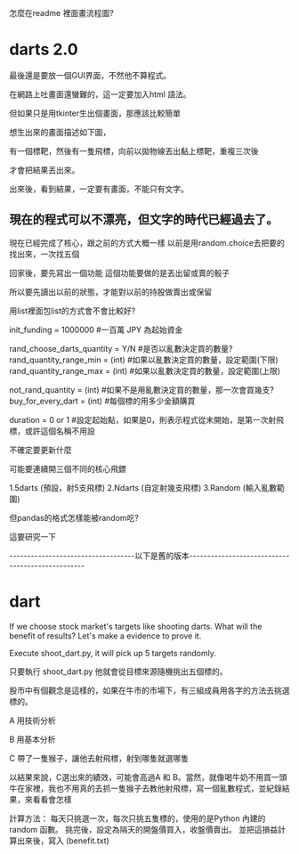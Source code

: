 怎麼在readme 裡面畫流程圖?
# darts 2.0

最後還是要放一個GUI界面，不然他不算程式。

在網路上吐畫面還蠻難的，這一定要加入html 語法。

但如果只是用tkinter生出個畫面，那應該比較簡單

想生出來的畫面描述如下圖，

有一個標靶，然後有一隻飛標，向前以拋物線丟出黏上標靶，重複三次後

才會把結果丟出來。

出來後，看到結果，一定要有畫面，不能只有文字。

現在的程式可以不漂亮，但文字的時代已經過去了。
-----------------------------------------------------------

現在已經完成了核心，跟之前的方式大概一樣
以前是用random.choice去把要的找出來，一次找五個

回家後，要先寫出一個功能
這個功能要做的是丟出留或賣的骰子

所以要先讀出以前的狀態，才能對以前的持股做賣出或保留

用list裡面包list的方式會不會比較好?


init_funding = 1000000 #一百萬 JPY 為起始資金

rand_choose_darts_quantity = Y/N #是否以亂數決定買的數量?
rand_quantity_range_min = (int) #如果以亂數決定買的數量，設定範圍(下限)
rand_quantity_range_max = (int) #如果以亂數決定買的數量，設定範圍(上限)

not_rand_quantity = (int) #如果不是用亂數決定買的數量，那一次會買幾支?
buy_for_every_dart = (int) #每個標的用多少金額購買

duration = 0 or 1 #設定起始點，如果是0，則表示程式從末開始，是第一次射飛標，或許這個名稱不用設

不確定要更新什麼

可能要連續開三個不同的核心飛鏢

1.5darts (預設，射5支飛標)
2.Ndarts (自定射幾支飛標)
3.Random (輸入亂數範圍)

但pandas的格式怎樣能被random吃?

這要研究一下

-----------------------------------以下是舊的版本-------------------------------------------------
# dart
If we choose stock market's targets like shooting darts. What will the benefit of results? Let's make a evidence to prove it.

Execute shoot_dart.py, it will pick up 5 targets randomly.

只要執行 shoot_dart.py 他就會從目標來源隨機挑出五個標的。

股市中有個觀念是這樣的，如果在牛市的市場下，有三組成員用各字的方法去挑選標的。

A 用技術分析

B 用基本分析

C 帶了一隻猴子，讓他去射飛標，射到哪隻就選哪隻

以結果來說，C選出來的績效，可能會高過A 和 B。當然，就像喝牛奶不用買一頭牛在家裡，我也不用真的去抓一隻猴子去教他射飛標，寫一個亂數程式，並紀錄結果，來看看會怎樣

計算方法：
每天只挑選一次，每次只挑五隻標的，使用的是Python 內建的 random 函數。
挑完後，設定為隔天的開盤價買入，收盤價賣出。
並把這損益計算出來後，寫入 (benefit.txt)

